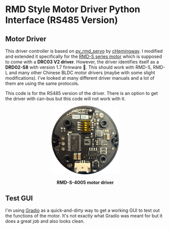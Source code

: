 # RMD Style Motor Driver Python Interface (RS485 Version)

## Motor Driver

This driver controller is based on [py_rmd_servo](https://github.com/cHemingway/py_rmd_servo) by [cHemingway](https://github.com/cHemingway). I modified and extended it specifically for the [RMD-S series motor](https://www.myactuator.com/product-page/rmd-s-4005) which is supposed to come with a **DRC03 V2 driver**. However, the driver identifies itself as a **DRD02-S8** with version 1.7 firmware 🤷. This should work with RMD-S, RMD-L and many other Chinese BLDC motor drivers (maybe with some slight modifications). I've looked at many different driver manuals and a lot of them are using the same protocols.

This code is for the RS485 version of the driver. There is an option to get the driver with can-bus but this code will not work with it.

<figure>
<p align="center">
<img src="https://github.com/Cylon-Garage/rmd_controller/blob/master/driver.png?raw=true" alt="Trulli" style="width:50%">
</p>
<figcaption align="center"><b>RMD-S-4005 motor driver</b></figcaption>
</figure>

## Test GUI

I'm using [Gradio](https://gradio.app/) as a quick-and-dirty way to get a working GUI to test out the functions of the motor. It's not exactly what Gradio was meant for but it does a great job and also looks clean.
